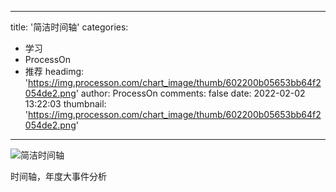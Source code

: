 
---
title: '简洁时间轴'
categories: 
 - 学习
 - ProcessOn
 - 推荐
headimg: 'https://img.processon.com/chart_image/thumb/602200b05653bb64f2054de2.png'
author: ProcessOn
comments: false
date: 2022-02-02 13:22:03
thumbnail: 'https://img.processon.com/chart_image/thumb/602200b05653bb64f2054de2.png'
---

<div>   
<img class="thumb" alt="简洁时间轴" src="https://img.processon.com/chart_image/thumb/602200b05653bb64f2054de2.png" referrerpolicy="no-referrer">
<p>时间轴，年度大事件分析</p>  
</div>
            